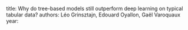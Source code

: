 
title: Why do tree-based models still outperform deep learning on typical tabular data?
authors: Léo Grinsztajn, Edouard Oyallon, Gaël Varoquaux
year: 


